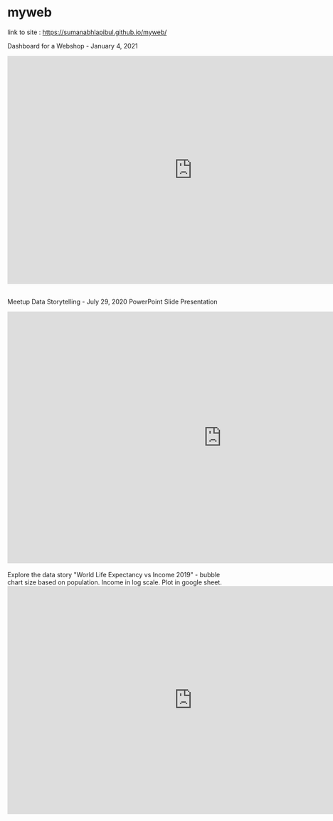 # myweb

link to site : https://sumanabhlapibul.github.io/myweb/
<br>

Dashboard for a Webshop - January 4, 2021
<iframe  width="830" height="512" seamless frameborder="0" scrolling="no" src="https://docs.google.com/spreadsheets/d/e/2PACX-1vQU76xnz1HKZg-D35x0a4cdlkgEak2GxjiQ-Ay3UVEe1Da9REWOl3Vihq-RlNlmjSfTap9kRHhnUtPM/pubhtml?gid=842839829&amp;single=true&amp;widget=true&amp;headers=false"></iframe>
<br>
<br>

Meetup Data Storytelling - July 29, 2020  PowerPoint Slide Presentation

<iframe src="https://onedrive.live.com/embed?cid=B7FB8D845C600B20&amp;resid=B7FB8D845C600B20%213979&amp;authkey=AKkWaG_iLT-Suu4&amp;em=2&amp;wdAr=1.7777777777777777" width="962px" height="565px" frameborder="0">This is an embedded <a target="_blank" href="https://office.com">Microsoft Office</a> presentation, powered by <a target="_blank" href="https://office.com/webapps">Office</a>.</iframe>

<br>
<br>
Explore the data story  "World Life Expectancy vs Income 2019" - bubble chart size based on population. Income in log scale. Plot in google sheet.
<br>
<iframe width="830" height="512" seamless frameborder="0" scrolling="no" src="https://docs.google.com/spreadsheets/d/e/2PACX-1vRPox3wC06hCx5P41_q43hjwU_L5r8Nc54Q2IRGrYityuLkvYe13iry8P-2W_uiBD18K1i1wKX3kOgp/pubchart?oid=1597631781&amp;format=interactive"></iframe>
<br>

